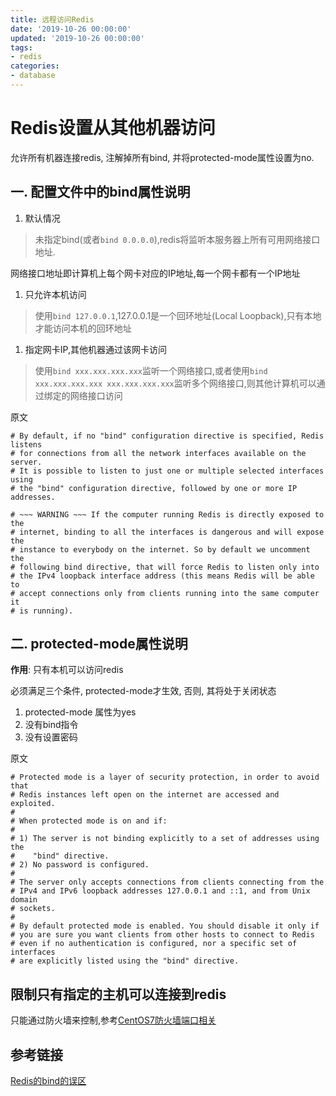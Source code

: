 ```yaml
---
title: 远程访问Redis
date: '2019-10-26 00:00:00'
updated: '2019-10-26 00:00:00'
tags:
- redis
categories:
- database
---
```


# Redis设置从其他机器访问

允许所有机器连接redis, 注解掉所有bind, 并将protected-mode属性设置为no.

## 一. 配置文件中的bind属性说明

1. 默认情况

> 未指定bind(或者`bind 0.0.0.0`),redis将监听本服务器上所有可用网络接口地址.

网络接口地址即计算机上每个网卡对应的IP地址,每一个网卡都有一个IP地址

1. 只允许本机访问

> 使用`bind 127.0.0.1`,127.0.0.1是一个回环地址(Local Loopback),只有本地才能访问本机的回环地址

1. 指定网卡IP,其他机器通过该网卡访问

> 使用`bind xxx.xxx.xxx.xxx`监听一个网络接口,或者使用`bind xxx.xxx.xxx.xxx xxx.xxx.xxx.xxx`监听多个网络接口,则其他计算机可以通过绑定的网络接口访问

原文

```shell
# By default, if no "bind" configuration directive is specified, Redis listens
# for connections from all the network interfaces available on the server.
# It is possible to listen to just one or multiple selected interfaces using
# the "bind" configuration directive, followed by one or more IP addresses.

# ~~~ WARNING ~~~ If the computer running Redis is directly exposed to the
# internet, binding to all the interfaces is dangerous and will expose the
# instance to everybody on the internet. So by default we uncomment the
# following bind directive, that will force Redis to listen only into
# the IPv4 loopback interface address (this means Redis will be able to
# accept connections only from clients running into the same computer it
# is running).
```

## 二. protected-mode属性说明

**作用**: 只有本机可以访问redis

必须满足三个条件, protected-mode才生效, 否则, 其将处于关闭状态

1. protected-mode 属性为yes
2. 没有bind指令
3. 没有设置密码

原文

```shell
# Protected mode is a layer of security protection, in order to avoid that
# Redis instances left open on the internet are accessed and exploited.
#
# When protected mode is on and if:
#
# 1) The server is not binding explicitly to a set of addresses using the
#    "bind" directive.
# 2) No password is configured.
#
# The server only accepts connections from clients connecting from the
# IPv4 and IPv6 loopback addresses 127.0.0.1 and ::1, and from Unix domain
# sockets.
#
# By default protected mode is enabled. You should disable it only if
# you are sure you want clients from other hosts to connect to Redis
# even if no authentication is configured, nor a specific set of interfaces
# are explicitly listed using the "bind" directive.
```

## 限制只有指定的主机可以连接到redis

只能通过防火墙来控制,参考[CentOS7防火墙端口相关](http:)

## 参考链接

[Redis的bind的误区](https://blog.csdn.net/cw_hello1/article/details/83444013)
